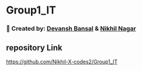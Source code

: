 # Group1_IT

### 🌟 Created by: [Devansh Bansal](12312006) & [Nikhil Nagar](12312007)  

## repository Link 

https://github.com/Nikhil-X-codes2/Group1_IT
